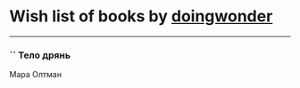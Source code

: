 # Wish list of books by [doingwonder](https://plus.google.com/u/0/108689364763869996762/)
---

### `` Тело дрянь
Мара Олтман

